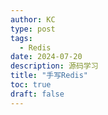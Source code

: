 ```yaml
---
author: KC
type: post
tags:
  - Redis
date: 2024-07-20
description: 源码学习
title: "手写Redis"
toc: true
draft: false
---
```

